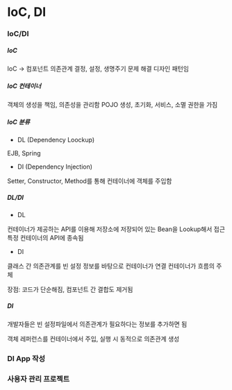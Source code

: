 # IoC, DI

### IoC/DI

##### IoC

IoC -> 컴포넌트 의존관계 결정, 설정, 생명주기 문제 해결
디자인 패턴임

##### IoC 컨테이너

객체의 생성을 책임, 의존성을 관리함
POJO 생성, 초기화, 서비스, 소멸 권한을 가짐

##### IoC 분류

* DL (Dependency Loockup)

EJB, Spring

* DI (Dependency Injection)

Setter, Constructor, Method를 통해 컨테이너에 객체를 주입함

##### DL/DI

* DL

컨테이너가 제공하는 API를 이용해 저장소에 저장되어 있는 Bean을 Lookup해서 접근
특정 컨테이너의 API에 종속됨

* DI

클래스 간 의존관계를 빈 설정 정보를 바탕으로 컨테이너가 연결
컨테이너가 흐름의 주체

장점: 코드가 단순해짐, 컴포넌트 간 결합도 제거됨

##### DI

개발자들은 빈 설정파일에서 의존관계가 필요하다는 정보를 추가하면 됨

객체 레퍼런스를 컨테이너에서 주입, 실행 시 동적으로 의존관계 생성



### DI App 작성

### 사용자 관리 프로젝트